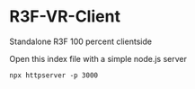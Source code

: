 # R3F-VR-Client
 Standalone R3F 100 percent clientside

Open this index file with a simple node.js server


`npx httpserver -p 3000`
